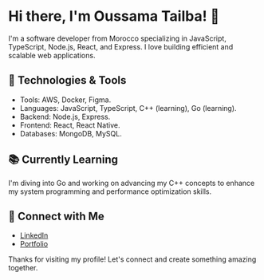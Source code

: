 # Hi there, I'm Oussama Tailba! 👋
I'm a software developer from Morocco specializing in JavaScript, TypeScript, Node.js, React, and Express. I love building efficient and scalable web applications.

## 🚀 Technologies & Tools
- Tools: AWS, Docker, Figma. 
- Languages: JavaScript, TypeScript, C++ (learning), Go (learning).
- Backend: Node.js, Express.
- Frontend: React, React Native.
- Databases: MongoDB, MySQL.

## 📚 Currently Learning
I'm diving into Go and working on advancing my C++ concepts to enhance my system programming and performance optimization skills.

## 💬 Connect with Me
- [LinkedIn](https://www.linkedin.com/in/oussamatailba/ "@embed")
- [Portfolio](http://portfolio.ousta.dev/ "@embed")


Thanks for visiting my profile! Let's connect and create something amazing together.
